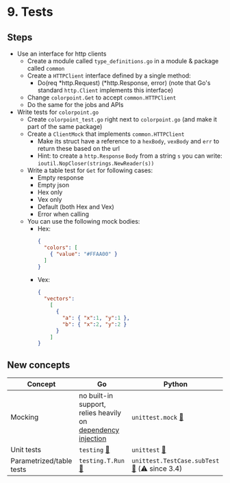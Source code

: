 # 9. Tests

## Steps

* Use an interface for http clients 
  * Create a module called `type_definitions.go` in a module & package called `common`
  * Create a `HTTPClient` interface defined by a single method:
    * Do(req *http.Request) (*http.Response, error) (note that Go's standard `http.Client` implements this interface)
  * Change `colorpoint.Get` to accept `common.HTTPClient`
  * Do the same for the jobs and APIs
* Write tests for `colorpoint.go`
  * Create `colorpoint_test.go` right next to `colorpoint.go` (and make it part of the same package)
  * Create a `ClientMock` that implements `common.HTTPClient`
    * Make its struct have a reference to a `hexBody`, `vexBody` and `err` to return these based on the url
    * Hint: to create a `http.Response` `Body` from a string `s` you can write: `ioutil.NopCloser(strings.NewReader(s))`
  * Write a table test for `Get` for following cases:
    * Empty response
    * Empty json
    * Hex only
    * Vex only
    * Default (both Hex and Vex)
    * Error when calling
  * You can use the following mock bodies:
    * Hex:
      ```json
      {
        "colors": [
          { "value": "#FFAA00" }
        ]
      }
      ```
    * Vex:
      ```json
      {
        "vectors":
          [
            { 
              "a": { "x":1, "y":1 },
              "b": { "x":2, "y":2 }
            }
          ]
      }
      ```

## New concepts

| Concept | Go | Python |
|---|---|---|
| Mocking | no built-in support, relies heavily on [dependency injection](https://en.wikipedia.org/wiki/Dependency_injection) | `unittest.mock` [🔗](https://docs.python.org/3/library/unittest.mock.html) |
| Unit tests | `testing` [🔗](https://golang.org/pkg/testing/#pkg-overview) | `unittest` [🔗](https://docs.python.org/3/library/unittest.html#basic-example) |
| Parametrized/table tests | `testing.T.Run` [🔗](https://golang.org/pkg/testing/#T.Run) | `unittest.TestCase.subTest` [🔗](https://docs.python.org/3/library/unittest.html#distinguishing-test-iterations-using-subtests) (⚠️ since 3.4)

